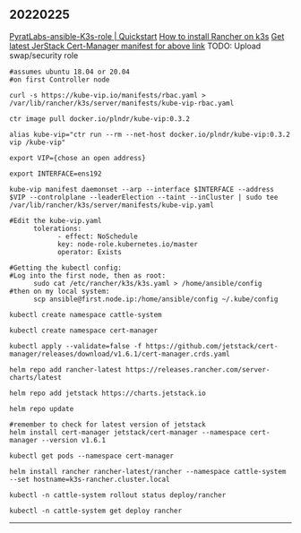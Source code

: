 ## 20220225

[PyratLabs-ansible-K3s-role | Quickstart](https://github.com/PyratLabs/ansible-role-k3s/blob/main/documentation/quickstart-ha-cluster.md)
[How to install Rancher on k3s](https://vmguru.com/2021/04/how-to-install-rancher-on-k3s/)
[Get latest JerStack Cert-Manager manifest for above link](https://github.com/jetstack/cert-manager/releases/)
TODO: Upload swap/security role

``` 
#assumes ubuntu 18.04 or 20.04
#on first Controller node

curl -s https://kube-vip.io/manifests/rbac.yaml > /var/lib/rancher/k3s/server/manifests/kube-vip-rbac.yaml

ctr image pull docker.io/plndr/kube-vip:0.3.2

alias kube-vip="ctr run --rm --net-host docker.io/plndr/kube-vip:0.3.2 vip /kube-vip"

export VIP={chose an open address}

export INTERFACE=ens192

kube-vip manifest daemonset --arp --interface $INTERFACE --address $VIP --controlplane --leaderElection --taint --inCluster | sudo tee /var/lib/rancher/k3s/server/manifests/kube-vip.yaml

#Edit the kube-vip.yaml
      tolerations:
            - effect: NoSchedule
            key: node-role.kubernetes.io/master
            operator: Exists

#Getting the kubectl config:
#Log into the first node, then as root: 
      sudo cat /etc/rancher/k3s/k3s.yaml > /home/ansible/config
#then on my local system: 
      scp ansible@first.node.ip:/home/ansible/config ~/.kube/config

kubectl create namespace cattle-system

kubectl create namespace cert-manager

kubectl apply --validate=false -f https://github.com/jetstack/cert-manager/releases/download/v1.6.1/cert-manager.crds.yaml

helm repo add rancher-latest https://releases.rancher.com/server-charts/latest

helm repo add jetstack https://charts.jetstack.io

helm repo update

#remember to check for latest version of jetstack
helm install cert-manager jetstack/cert-manager --namespace cert-manager --version v1.6.1

kubectl get pods --namespace cert-manager

helm install rancher rancher-latest/rancher --namespace cattle-system --set hostname=k3s-rancher.cluster.local

kubectl -n cattle-system rollout status deploy/rancher

kubectl -n cattle-system get deploy rancher

```

---